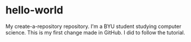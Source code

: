 # hello-world
My create-a-repository repository.
I'm a BYU student studying computer science.
This is my first change made in GitHub. I did to follow the tutorial.
